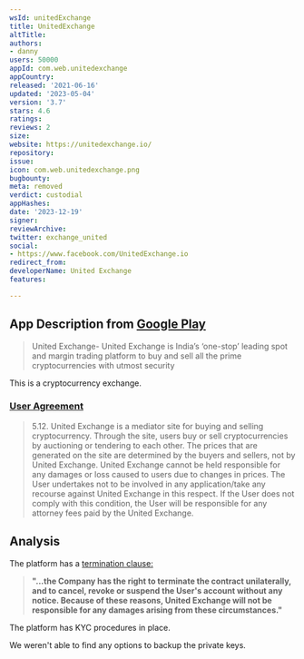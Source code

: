 ```yaml
---
wsId: unitedExchange
title: UnitedExchange
altTitle: 
authors:
- danny
users: 50000
appId: com.web.unitedexchange
appCountry: 
released: '2021-06-16'
updated: '2023-05-04'
version: '3.7'
stars: 4.6
ratings: 
reviews: 2
size: 
website: https://unitedexchange.io/
repository: 
issue: 
icon: com.web.unitedexchange.png
bugbounty: 
meta: removed
verdict: custodial
appHashes: 
date: '2023-12-19'
signer: 
reviewArchive: 
twitter: exchange_united
social:
- https://www.facebook.com/UnitedExchange.io
redirect_from: 
developerName: United Exchange
features: 

---
```


## App Description from [Google Play](https://play.google.com/store/apps/details?id=com.web.unitedexchange) 

> United Exchange- United Exchange is India’s ‘one-stop’ leading spot and margin trading platform to buy and sell all the prime cryptocurrencies with utmost security

This is a cryptocurrency exchange. 

### [User Agreement](https://unitedexchange.in/user-agreement)

> 5.12. United Exchange is a mediator site for buying and selling cryptocurrency. Through the site, users buy or sell cryptocurrencies by auctioning or tendering to each other. The prices that are generated on the site are determined by the buyers and sellers, not by United Exchange. United Exchange cannot be held responsible for any damages or loss caused to users due to changes in prices. The User undertakes not to be involved in any application/take any recourse against United Exchange in this respect. If the User does not comply with this condition, the User will be responsible for any attorney fees paid by the United Exchange. 

## Analysis 

The platform has a [termination clause:]((https://unitedexchange.in/user-agreement)) 

> **"...the Company has the right to terminate the contract unilaterally, and to cancel, revoke or suspend the User's account without any notice. Because of these reasons, United Exchange will not be responsible for any damages arising from these circumstances."**

The platform has KYC procedures in place. 

We weren't able to find any options to backup the private keys.